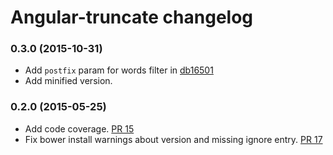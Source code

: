 # Angular-truncate changelog

### 0.3.0 (2015-10-31)

- Add `postfix` param for words filter in [db16501](https://github.com/BernardoSilva/angular-truncate/commit/db1650133f37f045e9281089b11aa724474b211d)
- Add minified version.

### 0.2.0 (2015-05-25)

- Add code coverage. [PR 15](https://github.com/BernardoSilva/angular-truncate/pull/16)
- Fix bower install warnings about version and missing ignore entry. [PR 17](https://github.com/BernardoSilva/angular-truncate/pull/17)
